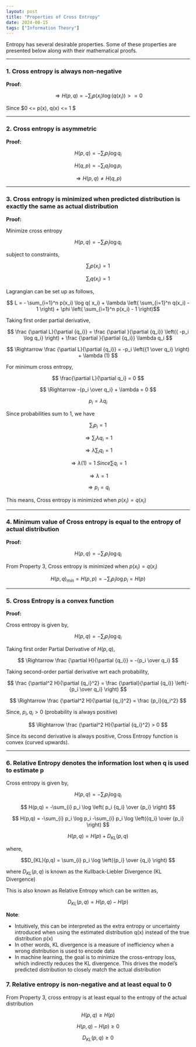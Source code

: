 ```yaml
---
layout: post
title: "Properties of Cross Entropy"
date: 2024-08-15
tags: ["Information Theory"]
---
```

Entropy has several desirable properties. Some of these properties are presented below along with their mathematical proofs.

---
### 1. Cross entropy is always non-negative

**Proof:**

$$ \Rightarrow H(p,q) = -\sum_{i} p(x_i) \log \left(q( x_i) \right) >= 0 $$ 

Since $0 <= p(x), q(x) <= 1 $

---
### 2. Cross entropy is asymmetric

**Proof:**

$$ H(p,q) = -\sum_{i} p_i \log q_i $$

$$ H(q,p) = -\sum_{i} q_i \log p_i $$

$$ \Rightarrow H(p,q) \ne H(q,p) $$ 

---
### 3. Cross entropy is minimized when predicted distribution is exactly the same as actual distribution

**Proof:**

Minimize cross entropy

$$ H(p,q) = -\sum_{i} p_i \log q_i $$

subject to constraints,

$$ \sum_{i} p(x_i) = 1 $$

$$ \sum_{i} q(x_i) = 1 $$

Lagrangian can be set up as follows,

$$ L = - \sum_{i=1}^n p(x_i) \log q( x_i) + \lambda \left( \sum_{i=1}^n q(x_i) - 1 \right) + \phi \left( \sum_{i=1}^n p(x_i) - 1 \right)$$

Taking first order partial derivative,

$$ \frac {\partial L}{\partial {q_i}} = \frac {\partial }{\partial {q_i}} \left({ -p_i \log q_i} \right) + \frac {\partial }{\partial {q_i}}  \lambda q_i $$

$$ \Rightarrow \frac {\partial L}{\partial {q_i}} = -p_i \left({1 \over q_i} \right) + \lambda (1) $$

For minimum cross entropy,

$$ \frac{\partial L}{\partial q_i} = 0 $$

$$ \Rightarrow -{p_i \over q_i} + \lambda = 0 $$

$$ p_i = \lambda q_i $$

Since probabilities sum to 1, we have

$$ \sum_{i} p_i = 1 $$

$$ \Rightarrow \sum_{i} \lambda q_i = 1 $$

$$ \Rightarrow \lambda \sum_{i} q_i = 1 $$

$$ \Rightarrow \lambda (1) = 1 \; Since \sum q_i = 1 $$ 

$$ \Rightarrow \lambda = 1 $$

$$ \Rightarrow p_i = q_i $$

This means, Cross entropy is minimized when $p(x_i) = q(x_i)$

---

### 4. Minimum value of Cross entropy is equal to the entropy of actual distribution

**Proof:**

$$ H(p,q) = -\sum_{i} p_i \log q_i $$

From Property 3, Cross entropy is minimized when $p(x_i) = q(x_i)$

$$ H(p,q)_{min} = H(p,p) = -\sum_{i} p_i \log p_i = H(p) $$

---

### 5. Cross Entropy is a convex function

**Proof:**

Cross entropy is given by,

$$ H(p,q) = -\sum_{i} p_i \log q_i $$

Taking first order Partial Derivative of $H(p,q)$,

$$ \Rightarrow \frac {\partial H}{\partial {q_i}} = -{p_i \over q_i} $$

Taking second-order partial derivative wrt each probability,

$$ \frac {\partial^2 H}{\partial {q_i}^2} = \frac {\partial}{\partial {q_i}} \left(-{p_i \over q_i} \right) $$

$$ \Rightarrow \frac {\partial^2 H}{\partial {q_i}^2} = \frac {p_i}{q_i^2} $$

Since, $p_i, q_i > 0$ (probability is always positive)

$$ \Rightarrow \frac {\partial^2 H}{\partial {q_i}^2} > 0 $$ 

Since its second derivative is always positive, Cross Entropy function is convex (curved upwards).

---
### 6. Relative Entropy denotes the information lost when q is used to estimate p

Cross entropy is given by,

$$ H(p,q) = -\sum_{i} p_i \log q_i $$

$$ H(p,q) = -\sum_{i} p_i \log \left( p_i {q_i} \over {p_i} \right) $$

$$ H(p,q) = -\sum_{i} p_i \log p_i -\sum_{i} p_i \log \left({q_i} \over {p_i} \right) $$

$$ H(p,q) = H(p) + D_{KL}(p,q) $$

where,

$$D_{KL}(p,q) = \sum_{i} p_i \log \left({p_i} \over {q_i} \right) $$

where $D_{KL}(p,q)$ is known as the Kullback-Liebler Divergence (KL Divergence)

This is also known as Relative Entropy which can be written as,

$$ D_{KL}(p,q) = H(p,q) - H(p) $$

**Note**:
- Intuitively, this can be interpreted as the extra entropy or uncertainty introduced when using the estimated distribution q(x) instead of the true distribution p(x)
- In other words, KL divergence is a measure of inefficiency when a wrong distribution is used to encode data
- In machine learning, the goal is to minimize the cross-entropy loss, which indirectly reduces the KL divergence. This drives the model’s predicted distribution to closely match the actual distribution

### 7. Relative entropy is non-negative and at least equal to 0

From Property 3, cross entropy is at least equal to the entropy of the actual distribution

$$ H(p,q) \geq H(p) $$

$$ H(p,q) - H(p) \geq 0 $$

$$ D_{KL}(p,q) \geq 0 $$

